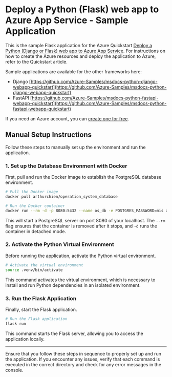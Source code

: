 # Deploy a Python (Flask) web app to Azure App Service - Sample Application

This is the sample Flask application for the Azure Quickstart [Deploy a Python (Django or Flask) web app to Azure App Service](https://docs.microsoft.com/en-us/azure/app-service/quickstart-python). For instructions on how to create the Azure resources and deploy the application to Azure, refer to the Quickstart article.

Sample applications are available for the other frameworks here:

* Django [https://github.com/Azure-Samples/msdocs-python-django-webapp-quickstart](https://github.com/Azure-Samples/msdocs-python-django-webapp-quickstart)
* FastAPI [https://github.com/Azure-Samples/msdocs-python-fastapi-webapp-quickstart](https://github.com/Azure-Samples/msdocs-python-fastapi-webapp-quickstart)

If you need an Azure account, you can [create one for free](https://azure.microsoft.com/en-us/free/).




## Manual Setup Instructions

Follow these steps to manually set up the environment and run the application.

### 1. Set up the Database Environment with Docker

First, pull and run the Docker image to establish the PostgreSQL database environment.

```bash
# Pull the Docker image
docker pull arthurchien/operation_system_database

# Run the Docker container
docker run --rm -d -p 8080:5432 --name os_db -e POSTGRES_PASSWORD=mis arthurchien/operation_system_database
```

This will start a PostgreSQL server on port 8080 of your localhost. The `--rm` flag ensures that the container is removed after it stops, and `-d` runs the container in detached mode.

### 2. Activate the Python Virtual Environment

Before running the application, activate the Python virtual environment.

```bash
# Activate the virtual environment
source .venv/bin/activate
```

This command activates the virtual environment, which is necessary to install and run Python dependencies in an isolated environment.

### 3. Run the Flask Application

Finally, start the Flask application.

```bash
# Run the Flask application
flask run
```

This command starts the Flask server, allowing you to access the application locally.

---

Ensure that you follow these steps in sequence to properly set up and run the application. If you encounter any issues, verify that each command is executed in the correct directory and check for any error messages in the console.
